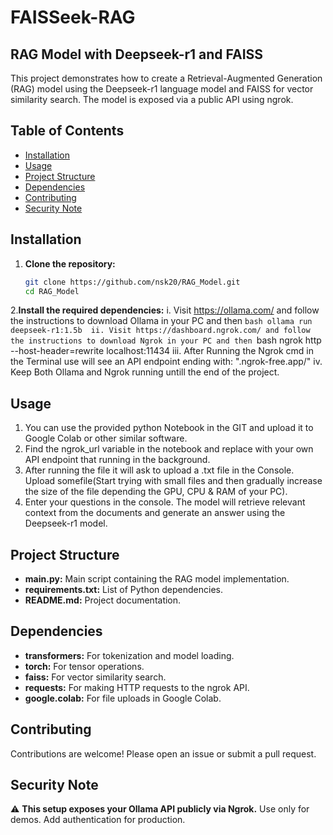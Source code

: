 # FAISSeek-RAG
## RAG Model with Deepseek-r1 and FAISS

This project demonstrates how to create a Retrieval-Augmented Generation (RAG) model using the Deepseek-r1 language model and FAISS for vector similarity search. The model is exposed via a public API using ngrok.

## Table of Contents

- [Installation](#installation)
- [Usage](#usage)
- [Project Structure](#project-structure)
- [Dependencies](#dependencies)
- [Contributing](#contributing)
- [Security Note](#security_note)

## Installation

1. **Clone the repository:**
   ```bash
   git clone https://github.com/nsk20/RAG_Model.git
   cd RAG_Model

2.**Install the required dependencies:**
	i. Visit https://ollama.com/ and follow the instructions to download Ollama in your PC and then ```bash ollama run deepseek-r1:1.5b 
	ii. Visit https://dashboard.ngrok.com/ and follow the instructions to download Ngrok in your PC and then ```bash ngrok http --host-header=rewrite localhost:11434
	iii. After Running the Ngrok cmd in the Terminal use will see an API endpoint ending with: ".ngrok-free.app/"
	iv. Keep Both Ollama and Ngrok running untill the end of the project. 


## Usage

1. You can use the provided python Notebook in the GIT and upload it to Google Colab or other similar software.
2. Find the ngrok_url variable in the notebook and replace with your own API endpoint that running in the background.
3. After running the file it will ask to upload a .txt file in the Console. Upload somefile(Start trying with small files and then gradually increase the size of the file depending the GPU, CPU & RAM of your PC).
4. Enter your questions in the console. The model will retrieve relevant context from the documents and generate an answer using the Deepseek-r1 model.

## Project Structure

- **main.py:** Main script containing the RAG model implementation.
- **requirements.txt:** List of Python dependencies.
- **README.md:** Project documentation.


## Dependencies
- **transformers:** For tokenization and model loading.
- **torch:** For tensor operations.
- **faiss:** For vector similarity search.
- **requests:** For making HTTP requests to the ngrok API.
- **google.colab:** For file uploads in Google Colab.

## Contributing
Contributions are welcome! Please open an issue or submit a pull request.

## Security Note
⚠️ **This setup exposes your Ollama API publicly via Ngrok.** Use only for demos. Add authentication for production.

